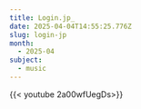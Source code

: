 ```yaml
---
title: Login.jp_
date: 2025-04-04T14:55:25.776Z
slug: login-jp
month:
  - 2025-04
subject:
  - music
---
```



{{< youtube 2a00wfUegDs>}}